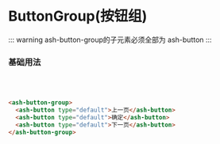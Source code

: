# ButtonGroup(按钮组)

::: warning
ash-button-group的子元素必须全部为 ash-button
:::

###  基础用法
 <br/>
 
<ClientOnly>
  <button-group-demos-1></button-group-demos-1>
</ClientOnly>

 <br/>
 
```html
<ash-button-group>
  <ash-button type="default">上一页</ash-button>
  <ash-button type="default">确定</ash-button>
  <ash-button type="default">下一页</ash-button>
</ash-button-group>
```
</br>



